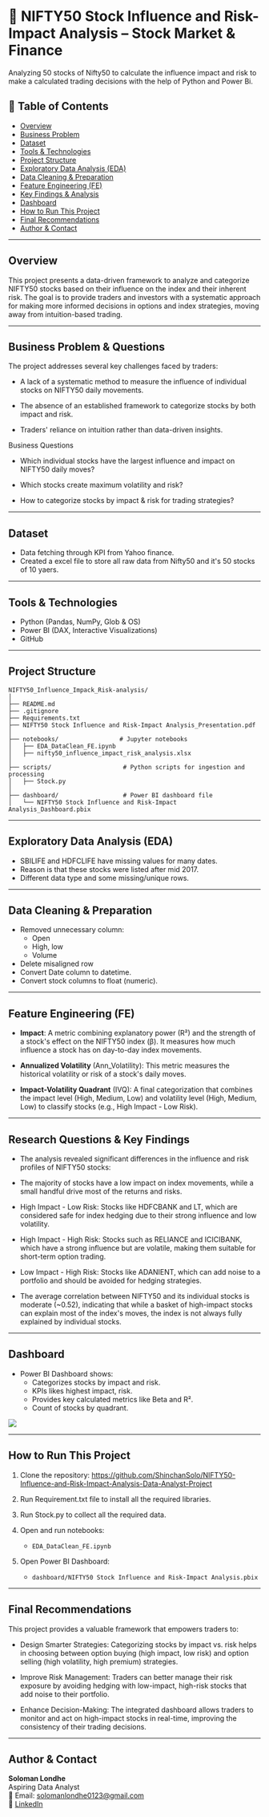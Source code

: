 
# 🧾 NIFTY50 Stock Influence and Risk-Impact Analysis – Stock Market & Finance

Analyzing 50 stocks of Nifty50 to calculate the influence impact and risk to make a calculated trading decisions with the help of Python and Power Bi.



## 📌 Table of Contents
- <a href="#overview">Overview</a>
- <a href="#business-problem">Business Problem</a>
- <a href="#dataset">Dataset</a>
- <a href="#tools--technologies">Tools & Technologies</a>
- <a href="#project-structure">Project Structure</a>
- <a href="#exploratory-data-analysis-eda">Exploratory Data Analysis (EDA)</a>
- <a href="#data-cleaning--preparation">Data Cleaning & Preparation</a>
- <a href="#feature-engineering-fe">Feature Engineering (FE)</a>
- <a href="#research-questions--key-findings">Key Findings & Analysis</a>
- <a href="#dashboard">Dashboard</a>
- <a href="#how-to-run-this-project">How to Run This Project</a>
- <a href="#final-recommendations">Final Recommendations</a>
- <a href="#author--contact">Author & Contact</a>

---
<h2><a class="anchor" id="overview"></a>Overview</h2>

This project presents a data-driven framework to analyze and categorize NIFTY50 stocks based on their influence on the index and their inherent risk. The goal is to provide traders and investors with a systematic approach for making more informed decisions in options and index strategies, moving away from intuition-based trading.

---
<h2><a class="anchor" id="business-problem"></a>Business Problem & Questions</h2>

The project addresses several key challenges faced by traders:

* A lack of a systematic method to measure the influence of individual stocks on NIFTY50 daily movements.

* The absence of an established framework to categorize stocks by both impact and risk.

* Traders' reliance on intuition rather than data-driven insights.

Business Questions

* Which individual stocks have the largest influence and impact on NIFTY50 daily moves?

* Which stocks create maximum volatility and risk?

* How to categorize stocks by impact & risk for trading strategies?

---
<h2><a class="anchor" id="dataset"></a>Dataset</h2>

* Data fetching through KPI from Yahoo finance.
* Created a excel file to store all raw data from Nifty50 and it's 50 stocks of 10 yaers. 

---

<h2><a class="anchor" id="tools--technologies"></a>Tools & Technologies</h2>

- Python (Pandas, NumPy, Glob & OS)
- Power BI (DAX, Interactive Visualizations)
- GitHub

---
<h2><a class="anchor" id="project-structure"></a>Project Structure</h2>

```
NIFTY50_Influence_Impack_Risk-analysis/
│
├── README.md
├── .gitignore
├── Requirements.txt
├── NIFTY50 Stock Influence and Risk-Impact Analysis_Presentation.pdf
│
├── notebooks/                 # Jupyter notebooks
│   ├── EDA_DataClean_FE.ipynb
│   ├── nifty50_influence_impact_risk_analysis.xlsx
│
├── scripts/                    # Python scripts for ingestion and processing
│   ├── Stock.py
│   
├── dashboard/                  # Power BI dashboard file
│   └── NIFTY50 Stock Influence and Risk-Impact Analysis_Dashboard.pbix
```

---
<h2><a class="anchor" id="exploratory-data-analysis-eda"></a>Exploratory Data Analysis (EDA)</h2>

* SBILIFE and HDFCLIFE have missing values for many dates.
* Reason is that these stocks were listed after mid 2017.
* Different data type and some missing/unique rows.
---
<h2><a class="anchor" id="data-cleaning--preparation"></a>Data Cleaning & Preparation</h2>

* Removed unnecessary column:
  - Open
  - High, low
  - Volume
* Delete misaligned row
* Convert Date column to datetime.
* Convert stock columns to float (numeric).

---
<h2><a class="anchor" id="#feature-engineering-fe"></a>Feature Engineering (FE)</h2>

* **Impact**: A metric combining explanatory power (R²) and the strength of a stock's effect on the NIFTY50 index (β). It measures how much influence a stock has on day-to-day index movements.

* **Annualized Volatility** (Ann_Volatility): This metric measures the historical volatility or risk of a stock's daily moves.

* **Impact-Volatility Quadrant** (IVQ): A final categorization that combines the impact level (High, Medium, Low) and volatility level (High, Medium, Low) to classify stocks (e.g., High Impact - Low Risk).

---
<h2><a class="anchor" id="research-questions--key-findings"></a>Research Questions & Key Findings</h2>

* The analysis revealed significant differences in the influence and risk profiles of NIFTY50 stocks:

* The majority of stocks have a low impact on index movements, while a small handful drive most of the returns and risks.


* High Impact - Low Risk: Stocks like HDFCBANK and LT, which are considered safe for index hedging due to their strong influence and low volatility.

* High Impact - High Risk: Stocks such as RELIANCE and ICICIBANK, which have a strong influence but are volatile, making them suitable for short-term option trading.

* Low Impact - High Risk: Stocks like ADANIENT, which can add noise to a portfolio and should be avoided for hedging strategies.

* The average correlation between NIFTY50 and its individual stocks is moderate (~0.52), indicating that while a basket of high-impact stocks can explain most of the index's moves, the index is not always fully explained by individual stocks.

---
<h2><a class="anchor" id="dashboard"></a>Dashboard</h2>

- Power BI Dashboard shows:
  - Categorizes stocks by impact and risk.
  - KPIs likes highest impact, risk.
  - Provides key calculated metrics like Beta and R².
  - Count of stocks by quadrant.

![](Dash_Images/Dashboard.png)

---
<h2><a class="anchor" id="how-to-run-this-project"></a>How to Run This Project</h2>

1. Clone the repository:
https://github.com/ShinchanSolo/NIFTY50-Influence-and-Risk-Impact-Analysis-Data-Analyst-Project

2. Run Requirement.txt file to install all the required libraries.

3. Run Stock.py to collect all the required data.

4. Open and run notebooks:
   - `EDA_DataClean_FE.ipynb`

5. Open Power BI Dashboard:
   - `dashboard/NIFTY50 Stock Influence and Risk-Impact Analysis.pbix`

---
<h2><a class="anchor" id="final-recommendations"></a>Final Recommendations</h2>

This project provides a valuable framework that empowers traders to:

* Design Smarter Strategies: Categorizing stocks by impact vs. risk helps in choosing between option buying (high impact, low risk) and option selling (high volatility, high premium) strategies.

* Improve Risk Management: Traders can better manage their risk exposure by avoiding hedging with low-impact, high-risk stocks that add noise to their portfolio.

* Enhance Decision-Making: The integrated dashboard allows traders to monitor and act on high-impact stocks in real-time, improving the consistency of their trading decisions.

---
<h2><a class="anchor" id="author--contact"></a>Author & Contact</h2>

**Soloman Londhe**  
Aspiring Data Analyst  
📧 Email: solomanlondhe0123@gmail.com  
🔗 [LinkedIn](https://www.linkedin.com/in/saloman-londhe-ba9183344/)